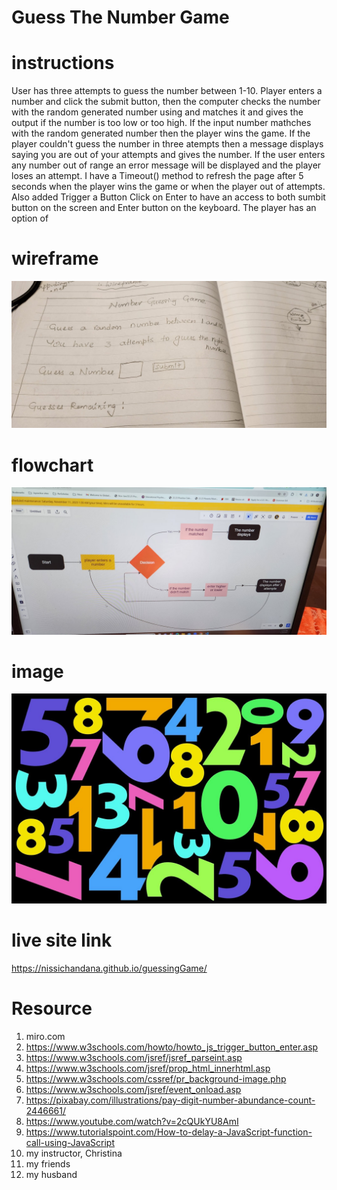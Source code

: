 # Guess The Number Game

# instructions

User has three attempts to guess the number between 1-10.  Player enters a number and click the submit button, then the computer checks the number with the random generated number using and matches it and gives the output if the number is too low or too high. If the input number mathches with the random generated number then the player wins the game. If the player couldn't guess the number in three atempts then a message displays saying you are out of your attempts and gives the number. If the user enters any number out of range an error message will be displayed and the player loses an attempt. I have a Timeout() method to refresh the page after 5 seconds when the player wins the game or when the player out of attempts. Also added Trigger a Button Click on Enter to have an access to both sumbit button on the screen and Enter button on the keyboard. The player has an option of 


# wireframe
![Alt text](wireframe.jpeg)
# flowchart
![Alt text](flowchart-pic.jpeg)
# image
![Alt text](bg-nu-light-1.jpg)

# live site link
https://nissichandana.github.io/guessingGame/

# Resource

1. miro.com
2. https://www.w3schools.com/howto/howto_js_trigger_button_enter.asp
3. https://www.w3schools.com/jsref/jsref_parseint.asp
4. https://www.w3schools.com/jsref/prop_html_innerhtml.asp
5. https://www.w3schools.com/cssref/pr_background-image.php
6. https://www.w3schools.com/jsref/event_onload.asp
7. https://pixabay.com/illustrations/pay-digit-number-abundance-count-2446661/
8. https://www.youtube.com/watch?v=2cQUkYU8AmI
9. https://www.tutorialspoint.com/How-to-delay-a-JavaScript-function-call-using-JavaScript
10. my instructor, Christina
11. my friends
12. my husband


